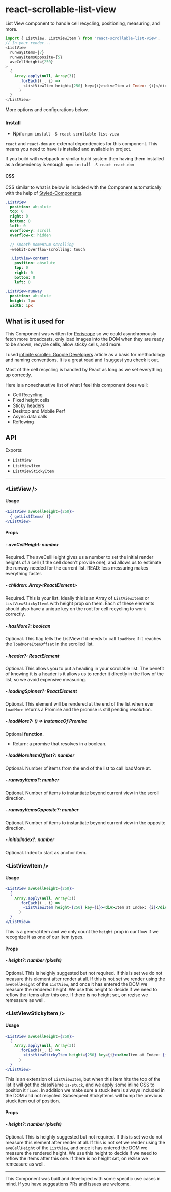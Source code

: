 # react-scrollable-list-view

List View component to handle cell recycling, positioning, measuring, and more.

```js
import { ListView, ListViewItem } from 'react-scrollable-list-view';
// In your render...
<ListView
  runwayItems={7}
  runwayItemsOpposite={5}
  aveCellHeight={250}
>
  {
    Array.apply(null, Array(3))
      .forEach((_, i) =>
        <ListViewItem height={250} key={i}><div>Item at Index: {i}</div></ListViewItem>
      )
  }
</ListView>
```

More options and configurations below.

### Install

- Npm: `npm install -S react-scrollable-list-view`

`react` and `react-dom` are external dependencies for this component. This means you need to have
is installed and available in project.

If you build with webpack or similar build system then having them installed as a dependency is
enough. `npm install -S react react-dom`

#### CSS

CSS similar to what is below is included with the Component automatically
with the help of [Styled-Components](https://github.com/styled-components/styled-components).

```sass
.ListView
  position: absolute
  top: 0
  right: 0
  bottom: 0
  left: 0
  overflow-y: scroll
  overflow-x: hidden

  // Smooth momentum scrolling
  -webkit-overflow-scrolling: touch

  .ListView-content
    position: absolute
    top: 0
    right: 0
    bottom: 0
    left: 0

.ListView-runway
  position: absolute
  height: 1px
  width: 1px
```

## What is it used for

This Component was written for [Periscope](https://periscope.tv) so we could asynchronously fetch more broadcasts,
only load images into the DOM when they are ready to be shown, recycle cells, allow sticky cells, and more.

I used [infinite scroller: Google Developers](https://developers.google.com/web/updates/2016/07/infinite-scroller) article
as a basis for methodology and naming conventions. It is a great read and I suggest you check it out.

Most of the cell recycling is handled by React as long as we set everything up correctly.

Here is a nonexhaustive list of what I feel this component does well:
- Cell Recycling
- Fixed height cells
- Sticky headers
- Desktop and Mobile Perf
- Async data calls
- Reflowing

## API

Exports:
- `ListView`
- `ListViewItem`
- `ListViewStickyItem`

---

### &lt;ListView />
#### Usage
```jsx
<ListView aveCellHeight={250}>
  { getListItems( )}
</ListView>
```

#### Props

##### - aveCellHeight: number
Required. The aveCellHeight gives us a number to set the initial render heights of a cell (if the cell doesn't provide one),
and allows us to estimate the runway needed for the current list. READ: less messuring makes everything faster.

##### - children: Array&lt;ReactElement>
Required. This is your list. Ideally this is an Array of `ListViewItem`s or `ListViewStickyItem`s with height prop on them.
Each of these elements should also have a unique key on the root for cell recycling to work correctly.

##### - hasMore?: boolean
Optional. This flag tells the ListView if it needs to call `loadMore` if it reaches the `loadMoreItemOffset` in the scrolled
list.

##### - header?: ReactElement
Optional. This allows you to put a heading in your scrollable list. The benefit of knowing it is a header is it allows us
to render it directly in the flow of the list, so we avoid expensive measuring.

##### - loadingSpinner?: ReactElement
Optional. This element will be rendered at the end of the list when ever `loadMore` returns a Promise and the promise is
still pending resolution.

##### - loadMore?: () => instanceOf Promise
Optional **function**.

- Return: a promise that resolves in a boolean.

##### - loadMoreItemOffset?: number
Optional. Number of items from the end of the list to call loadMore at.

##### - runwayItems?: number
Optional. Number of items to instantiate beyond current view in the scroll direction.

##### - runwayItemsOpposite?: number
Optional. Number of items to instantiate beyond current view in the opposite direction.

##### - initialIndex?: number
Optional. Index to start as anchor item.


### &lt;ListViewItem />
#### Usage
```jsx
<ListView aveCellHeight={250}>
  {
    Array.apply(null, Array(3))
      .forEach((_, i) =>
        <ListViewItem height={250} key={i}><div>Item at Index: {i}</div></ListViewItem>
      )
  }
</ListView>
```

This is a general item and we only count the `height` prop in our flow if we recognize it as one of our Item types.

#### Props
##### - height?: number (pixels)
Optional. This is heighly suggested but not required. If this is set we do not measure this element after render at all.
If this is not set we render using the `aveCellHeight` of the `ListView`, and once it has entered the DOM we measure the
rendered height. We use this height to decide if we need to reflow the items after this one. If there is no height
set, on rezise we remeasure as well.


### &lt;ListViewStickyItem />
#### Usage
```jsx
<ListView aveCellHeight={250}>
  {
    Array.apply(null, Array(3))
      .forEach((_, i) =>
        <ListViewStickyItem height={250} key={i}><div>Item at Index: {i}</div></ListViewStickyItem>
      )
  }
</ListView>
```

This is an extension of `ListViewItem`, but when this item hits the top of the list it will get the className `is-stuck`,
and we apply some inline CSS to position it `fixed`. In addition we make sure a stuck item is always included in the DOM
and not recycled. Subsequent StickyItems will bump the previous stuck item out of position.

#### Props
##### - height?: number (pixels)
Optional. This is heighly suggested but not required. If this is set we do not measure this element after render at all.
If this is not set we render using the `aveCellHeight` of the `ListView`, and once it has entered the DOM we measure the
rendered height. We use this height to decide if we need to reflow the items after this one. If there is no height
set, on rezise we remeasure as well.

---

This Component was built and developed with some specific use cases in mind. If you have suggestions PRs and issues are
welcome.
